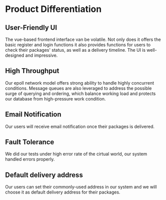 # Product Differentiation

## User-Friendly UI 

The vue-based frontend interface van be volatile. Not only does it offers the basic register and login functions it also provides functions for users to check their packages' status, as well as a delivery timeline. The UI is well-designed and impressive.

## High Throughput 

Our epoll network model offers strong ability to handle highly concurrent conditions. Message queues are also leveraged to address the possible surge of querying and ordering, which balance working load and protects our database from high-pressure work condition.

## Email Notification

Our users will receive email notification once their packages is delivered.

## Fault Tolerance

We did our tests under high error rate of the cirtual world, our system handled errors properly.

## Default delivery address

Our users can set their commonly-used address in our system and we will choose it as default delivery address for their packages.
